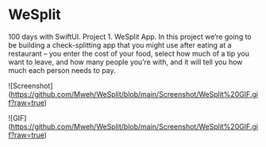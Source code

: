 # WeSplit
100 days with SwiftUI. Project 1. WeSplit App. In this project we’re going to be building a check-splitting app that you might use after eating at a restaurant – you enter the cost of your food, select how much of a tip you want to leave, and how many people you’re with, and it will tell you how much each person needs to pay.

![Screenshot] (https://github.com/Mweh/WeSplit/blob/main/Screenshot/WeSplit%20GIF.gif?raw=true)

![GIF] (https://github.com/Mweh/WeSplit/blob/main/Screenshot/WeSplit%20GIF.gif?raw=true)

